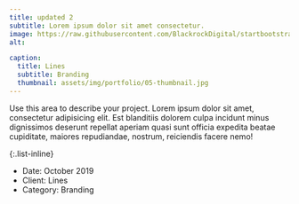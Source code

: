 ```yaml
---
title: updated 2
subtitle: Lorem ipsum dolor sit amet consectetur.
image: https://raw.githubusercontent.com/BlackrockDigital/startbootstrap-agency/master/src/assets/img/portfolio/05-full.jpg
alt:

caption:
  title: Lines
  subtitle: Branding
  thumbnail: assets/img/portfolio/05-thumbnail.jpg
---
```

Use this area to describe your project. Lorem ipsum dolor sit amet, consectetur adipisicing elit. Est blanditiis dolorem culpa incidunt minus dignissimos deserunt repellat aperiam quasi sunt officia expedita beatae cupiditate, maiores repudiandae, nostrum, reiciendis facere nemo!

{:.list-inline}
- Date: October 2019
- Client: Lines
- Category: Branding
